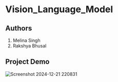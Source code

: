 # Vision_Language_Model

## Authors
1. Melina Singh
2. Rakshya Bhusal


## Project Demo 

![Screenshot 2024-12-21 220831](https://github.com/user-attachments/assets/6d66f615-7014-4618-b650-9af486bd0108)
